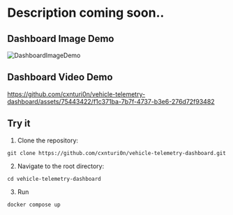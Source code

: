 # Description coming soon..

## Dashboard Image Demo

![DashboardImageDemo](https://github.com/cxnturi0n/vehicle-telemetry-dashboard/assets/75443422/87313476-1321-4c9b-9eaf-9b99a381b4e4)

## Dashboard Video Demo

https://github.com/cxnturi0n/vehicle-telemetry-dashboard/assets/75443422/f1c371ba-7b7f-4737-b3e6-276d72f93482

## Try it

1. Clone the repository:
```
git clone https://github.com/cxnturi0n/vehicle-telemetry-dashboard.git
```
2. Navigate to the root directory:
```
cd vehicle-telemetry-dashboard
```
3. Run
```
docker compose up
```

